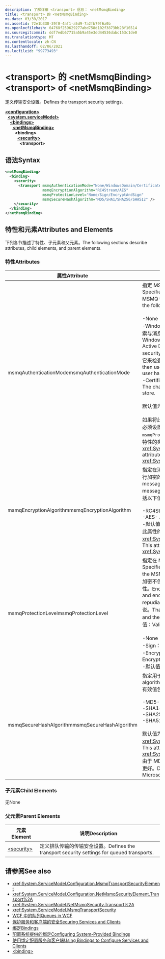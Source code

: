 ```yaml
---
description: 了解详细 <transport> 信息： <netMsmqBinding>
title: <transport> 的 <netMsmqBinding>
ms.date: 03/30/2017
ms.assetid: 72e1b338-39f0-4af1-a5d9-7a2fb79f6a0b
ms.openlocfilehash: 04768f259629277abd758d102f3873bb28f16514
ms.sourcegitcommit: ddf7edb67715a5b9a45e3dd44536dabc153c1de0
ms.translationtype: MT
ms.contentlocale: zh-CN
ms.lasthandoff: 02/06/2021
ms.locfileid: "99773493"
---
```

# <a name="transport-of-netmsmqbinding"></a><span data-ttu-id="efe92-103">\<transport> 的 \<netMsmqBinding></span><span class="sxs-lookup"><span data-stu-id="efe92-103">\<transport> of \<netMsmqBinding></span></span>

<span data-ttu-id="efe92-104">定义传输安全设置。</span><span class="sxs-lookup"><span data-stu-id="efe92-104">Defines the transport security settings.</span></span>  
  
[**\<configuration>**](../configuration-element.md)\
&nbsp;&nbsp;[**\<system.serviceModel>**](system-servicemodel.md)\
&nbsp;&nbsp;&nbsp;&nbsp;[**\<bindings>**](bindings.md)\
&nbsp;&nbsp;&nbsp;&nbsp;&nbsp;&nbsp;[**\<netMsmqBinding>**](netmsmqbinding.md)\
&nbsp;&nbsp;&nbsp;&nbsp;&nbsp;&nbsp;&nbsp;&nbsp;**\<binding>**\
&nbsp;&nbsp;&nbsp;&nbsp;&nbsp;&nbsp;&nbsp;&nbsp;&nbsp;&nbsp;[**\<security>**](security-of-netmsmqbinding.md)\
&nbsp;&nbsp;&nbsp;&nbsp;&nbsp;&nbsp;&nbsp;&nbsp;&nbsp;&nbsp;&nbsp;&nbsp;**\<transport>**  
  
## <a name="syntax"></a><span data-ttu-id="efe92-105">语法</span><span class="sxs-lookup"><span data-stu-id="efe92-105">Syntax</span></span>  
  
```xml  
<netMsmqBinding>
  <binding>
    <security>
      <transport msmqAuthenticationMode="None/WindowsDomain/Certificate"
                 msmqEncryptionAlgorithm="RC4Stream/AES"
                 msmqProtectionLevel="None/Sign/EncryptAndSign"
                 msmqSecureHashAlgorithm="MD5/SHA1/SHA256/SHA512" />
    </security>
  </binding>
</netMsmqBinding>
```  
  
## <a name="attributes-and-elements"></a><span data-ttu-id="efe92-106">特性和元素</span><span class="sxs-lookup"><span data-stu-id="efe92-106">Attributes and Elements</span></span>  

 <span data-ttu-id="efe92-107">下列各节描述了特性、子元素和父元素。</span><span class="sxs-lookup"><span data-stu-id="efe92-107">The following sections describe attributes, child elements, and parent elements.</span></span>  
  
### <a name="attributes"></a><span data-ttu-id="efe92-108">特性</span><span class="sxs-lookup"><span data-stu-id="efe92-108">Attributes</span></span>  
  
|<span data-ttu-id="efe92-109">属性</span><span class="sxs-lookup"><span data-stu-id="efe92-109">Attribute</span></span>|<span data-ttu-id="efe92-110">说明</span><span class="sxs-lookup"><span data-stu-id="efe92-110">Description</span></span>|  
|---------------|-----------------|  
|<span data-ttu-id="efe92-111">msmqAuthenticationMode</span><span class="sxs-lookup"><span data-stu-id="efe92-111">msmqAuthenticationMode</span></span>|<span data-ttu-id="efe92-112">指定 MSMQ 传输必须采用什么方式对消息进行身份验证。</span><span class="sxs-lookup"><span data-stu-id="efe92-112">Specifies how the message must be authenticated by the MSMQ transport.</span></span> <span data-ttu-id="efe92-113">有效值包括以下值：</span><span class="sxs-lookup"><span data-stu-id="efe92-113">Valid values include the following:</span></span><br /><br /> <span data-ttu-id="efe92-114">-None：无身份验证。</span><span class="sxs-lookup"><span data-stu-id="efe92-114">-   None: No authentication.</span></span><br /><span data-ttu-id="efe92-115">-WindowsDomain：身份验证机制使用 Active Directory 检索与消息关联的安全标识符的 x.509 证书。</span><span class="sxs-lookup"><span data-stu-id="efe92-115">-   WindowsDomain: The authentication mechanism uses Active Directory to retrieve the X.509 certificate for the security identifier associated with the message.</span></span> <span data-ttu-id="efe92-116">然后使用它来检查队列的 ACL 以确保用户具有队列写权限。</span><span class="sxs-lookup"><span data-stu-id="efe92-116">This is then used to check the ACL of the queue to ensure the user has write permission for the queue.</span></span><br /><span data-ttu-id="efe92-117">-Certificate：通道从证书存储中检索证书。</span><span class="sxs-lookup"><span data-stu-id="efe92-117">-   Certificate: The channel retrieves the certificate from the certificate store.</span></span><br /><br /> <span data-ttu-id="efe92-118">默认值为 `WindowsDomain`。</span><span class="sxs-lookup"><span data-stu-id="efe92-118">The default is `WindowsDomain`.</span></span><br /><br /> <span data-ttu-id="efe92-119">如果将此属性设置为 `None`，则 `msmqProtectionLevel` 属性也必须设置为 `None`。</span><span class="sxs-lookup"><span data-stu-id="efe92-119">If this attribute is set to `None`, the `msmqProtectionLevel` attribute must also be set to `None`.</span></span> <span data-ttu-id="efe92-120">此特性的类型为 <xref:System.ServiceModel.MsmqAuthenticationMode></span><span class="sxs-lookup"><span data-stu-id="efe92-120">This attribute is of type <xref:System.ServiceModel.MsmqAuthenticationMode></span></span>|  
|<span data-ttu-id="efe92-121">msmqEncryptionAlgorithm</span><span class="sxs-lookup"><span data-stu-id="efe92-121">msmqEncryptionAlgorithm</span></span>|<span data-ttu-id="efe92-122">指定在消息队列管理器之间传输消息时用于在网络上对消息进行加密的算法。</span><span class="sxs-lookup"><span data-stu-id="efe92-122">Specifies the algorithm to be used for message encryption on the wire when transferring messages between message queue managers.</span></span> <span data-ttu-id="efe92-123">有效值包括以下值：</span><span class="sxs-lookup"><span data-stu-id="efe92-123">Valid values include the following:</span></span><br /><br /> <span data-ttu-id="efe92-124">-RC4Stream</span><span class="sxs-lookup"><span data-stu-id="efe92-124">-   RC4Stream</span></span><br /><span data-ttu-id="efe92-125">-AES</span><span class="sxs-lookup"><span data-stu-id="efe92-125">-   AES</span></span><br /><span data-ttu-id="efe92-126">-默认值为 `RC4Stream` 。</span><span class="sxs-lookup"><span data-stu-id="efe92-126">-   The default value is `RC4Stream`.</span></span> <span data-ttu-id="efe92-127">此属性的类型为 <xref:System.ServiceModel.MsmqEncryptionAlgorithm>。</span><span class="sxs-lookup"><span data-stu-id="efe92-127">This attribute is of type <xref:System.ServiceModel.MsmqEncryptionAlgorithm>.</span></span>|  
|<span data-ttu-id="efe92-128">msmqProtectionLevel</span><span class="sxs-lookup"><span data-stu-id="efe92-128">msmqProtectionLevel</span></span>|<span data-ttu-id="efe92-129">指定在 MSMQ 传输级别采用什么方式来保护消息。</span><span class="sxs-lookup"><span data-stu-id="efe92-129">Specifies the way messages are secured at the level of the MSMQ transport.</span></span> <span data-ttu-id="efe92-130">加密可确保消息的完整性，而签名和加密不仅可以确保消息的完整性，还可以确保消息的不可否认性。</span><span class="sxs-lookup"><span data-stu-id="efe92-130">Encryption ensures message integrity, while sign and encrypt ensures both message integrity and non-repudiation.</span></span> <span data-ttu-id="efe92-131">也就是说，消息确实来自发件人，发件人是谁说。</span><span class="sxs-lookup"><span data-stu-id="efe92-131">That is, the message indeed came from the sender and the sender is who they say they are.</span></span> <span data-ttu-id="efe92-132">有效值包括以下值：</span><span class="sxs-lookup"><span data-stu-id="efe92-132">Valid values include the following:</span></span><br /><br /> <span data-ttu-id="efe92-133">-None：无保护。</span><span class="sxs-lookup"><span data-stu-id="efe92-133">-   None: No protection.</span></span><br /><span data-ttu-id="efe92-134">-Sign：对消息进行签名。</span><span class="sxs-lookup"><span data-stu-id="efe92-134">-   Sign: Messages are signed.</span></span><br /><span data-ttu-id="efe92-135">-EncryptAndSign：对消息进行加密和签名。</span><span class="sxs-lookup"><span data-stu-id="efe92-135">-   EncryptAndSign: Messages are encrypted and signed.</span></span><br /><span data-ttu-id="efe92-136">-默认值为 `Sign` 。</span><span class="sxs-lookup"><span data-stu-id="efe92-136">-   The default is `Sign`.</span></span>|  
|<span data-ttu-id="efe92-137">msmqSecureHashAlgorithm</span><span class="sxs-lookup"><span data-stu-id="efe92-137">msmqSecureHashAlgorithm</span></span>|<span data-ttu-id="efe92-138">指定用于计算消息摘要的哈希算法。</span><span class="sxs-lookup"><span data-stu-id="efe92-138">Specifies the hash algorithm to be used for computing the message digest.</span></span> <span data-ttu-id="efe92-139">有效值包括以下值：</span><span class="sxs-lookup"><span data-stu-id="efe92-139">Valid values include the following:</span></span><br /><br /> <span data-ttu-id="efe92-140">-MD5</span><span class="sxs-lookup"><span data-stu-id="efe92-140">-   MD5</span></span><br /><span data-ttu-id="efe92-141">-SHA1</span><span class="sxs-lookup"><span data-stu-id="efe92-141">-   SHA1</span></span><br /><span data-ttu-id="efe92-142">-SHA256</span><span class="sxs-lookup"><span data-stu-id="efe92-142">-   SHA256</span></span><br /><span data-ttu-id="efe92-143">-SHA512</span><span class="sxs-lookup"><span data-stu-id="efe92-143">-   SHA512</span></span><br /><br /> <span data-ttu-id="efe92-144">默认值为 `SHA1`。</span><span class="sxs-lookup"><span data-stu-id="efe92-144">The default is `SHA1`.</span></span> <span data-ttu-id="efe92-145">此属性的类型为 <xref:System.ServiceModel.MsmqSecureHashAlgorithm>。</span><span class="sxs-lookup"><span data-stu-id="efe92-145">This attribute is of type <xref:System.ServiceModel.MsmqSecureHashAlgorithm>.</span></span><br><span data-ttu-id="efe92-146">由于 MD5 和 SHA1 出现冲突，Microsoft 建议 SHA256 或更好。</span><span class="sxs-lookup"><span data-stu-id="efe92-146">Due to collision problems with MD5 and SHA1, Microsoft recommends SHA256 or better.</span></span>|  
  
### <a name="child-elements"></a><span data-ttu-id="efe92-147">子元素</span><span class="sxs-lookup"><span data-stu-id="efe92-147">Child Elements</span></span>  

 <span data-ttu-id="efe92-148">无</span><span class="sxs-lookup"><span data-stu-id="efe92-148">None</span></span>  
  
### <a name="parent-elements"></a><span data-ttu-id="efe92-149">父元素</span><span class="sxs-lookup"><span data-stu-id="efe92-149">Parent Elements</span></span>  
  
|<span data-ttu-id="efe92-150">元素</span><span class="sxs-lookup"><span data-stu-id="efe92-150">Element</span></span>|<span data-ttu-id="efe92-151">说明</span><span class="sxs-lookup"><span data-stu-id="efe92-151">Description</span></span>|  
|-------------|-----------------|  
|[\<security>](security-of-netmsmqbinding.md)|<span data-ttu-id="efe92-152">定义排队传输的传输安全设置。</span><span class="sxs-lookup"><span data-stu-id="efe92-152">Defines the transport security settings for queued transports.</span></span>|  
  
## <a name="see-also"></a><span data-ttu-id="efe92-153">请参阅</span><span class="sxs-lookup"><span data-stu-id="efe92-153">See also</span></span>

- <xref:System.ServiceModel.Configuration.MsmqTransportSecurityElement>
- <xref:System.ServiceModel.Configuration.NetMsmqSecurityElement.Transport%2A>
- <xref:System.ServiceModel.NetMsmqSecurity.Transport%2A>
- <xref:System.ServiceModel.MsmqTransportSecurity>
- [<span data-ttu-id="efe92-154">WCF 中的队列</span><span class="sxs-lookup"><span data-stu-id="efe92-154">Queues in WCF</span></span>](../../../wcf/feature-details/queues-in-wcf.md)
- [<span data-ttu-id="efe92-155">保护服务和客户端的安全</span><span class="sxs-lookup"><span data-stu-id="efe92-155">Securing Services and Clients</span></span>](../../../wcf/feature-details/securing-services-and-clients.md)
- [<span data-ttu-id="efe92-156">绑定</span><span class="sxs-lookup"><span data-stu-id="efe92-156">Bindings</span></span>](../../../wcf/bindings.md)
- [<span data-ttu-id="efe92-157">配置系统提供的绑定</span><span class="sxs-lookup"><span data-stu-id="efe92-157">Configuring System-Provided Bindings</span></span>](../../../wcf/feature-details/configuring-system-provided-bindings.md)
- [<span data-ttu-id="efe92-158">使用绑定配置服务和客户端</span><span class="sxs-lookup"><span data-stu-id="efe92-158">Using Bindings to Configure Services and Clients</span></span>](../../../wcf/using-bindings-to-configure-services-and-clients.md)
- [\<binding>](bindings.md)

